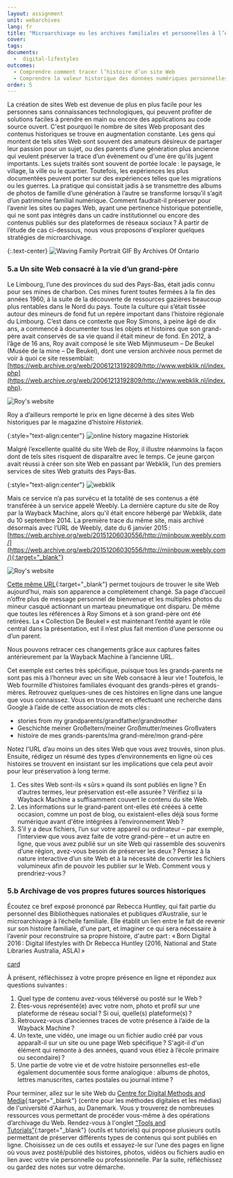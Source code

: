 ```yaml
---
layout: assignment
unit: webarchives
lang: fr
title: "Microarchivage ou les archives familiales et personnelles à l’ère numérique"
cover:
tags:
documents:
  -  digital-lifestyles
outcomes:
  - Comprendre comment tracer l’histoire d’un site Web
  - Comprendre la valeur historique des données numériques personnelles
order: 5
---
```

La création de sites Web est devenue de plus en plus facile pour les personnes sans connaissances technologiques, qui peuvent profiter de solutions faciles à prendre en main ou encore des applications au code source ouvert. C'est pourquoi le nombre de sites Web proposant des contenus historiques se trouve en augmentation constante. Les gens qui montent de tels sites Web sont souvent des amateurs désireux de partager leur passion pour un sujet, ou des parents d’une génération plus ancienne qui veulent préserver la trace d’un évènement ou d'une ère qu'ils jugent importants. Les sujets traités sont souvent de portée locale&#x202F;: le paysage, le village, la ville ou le quartier. Toutefois, les expériences les plus documentées peuvent porter sur des expériences telles que les migrations ou les guerres. La pratique qui consistait jadis à se transmettre des albums de photos de famille d’une génération à l’autre se transforme lorsqu’il s’agit d’un patrimoine familial numérique. Comment faudrait-il préserver pour l’avenir les sites ou pages Web, ayant une pertinence historique potentielle, qui ne sont pas intégrés dans un cadre institutionnel ou encore des contenus publiés sur des plateformes de réseaux sociaux&#x202F;? À partir de l’étude de cas ci-dessous, nous vous proposons d'explorer quelques stratégies de microarchivage.

{:.text-center}
![Waving Family Portrait GIF By Archives Of Ontario](https://i.giphy.com/media/9XWiUASpHCdeTQZDWV/giphy.webp "Portrait de famille avec certains membres saluant, Archives d'Ontario")

<!-- more -->

<!-- briefing-student -->

### 5.a Un site Web consacré à la vie d’un grand-père
<!-- section-contents -->

Le Limbourg, l’une des provinces du sud des Pays-Bas, était jadis connu pour ses mines de charbon. Ces mines furent toutes fermées à la fin des années 1960, à la suite de la découverte de ressources gazières beaucoup plus rentables dans le Nord du pays. Toute la culture qui s’était tissée autour des mineurs de fond fut un repère important dans l’histoire régionale du Limbourg. C’est dans ce contexte que Roy Simons, à peine âgé de dix ans, a commencé à documenter tous les objets et histoires que son grand-père avait conservés de sa vie quand il était mineur de fond. En 2012, à l’âge de 16 ans, Roy avait composé le site Web Mijnmuseum – De Beukel (Musée de la mine – De Beukel), dont une version archivée nous permet de voir à quoi ce site ressemblait: [https://web.archive.org/web/20061213192809/http://www.webklik.nl/index.php](https://web.archive.org/web/20061213192809/http://www.webklik.nl/index.php).
 


![Roy's website](/../../assets/images/BeukelB.png "Le site Web monté par Roy")


Roy a d’ailleurs remporté le prix en ligne décerné à des sites Web historiques par le magazine d’histoire *Historiek*.

{:style="text-align:center"}
![online history magazine Historiek](/../../assets/images/Historiek.png "Historiek - magazine en ligne sur l'histoire")
 
Malgré l’excellente qualité du site Web de Roy, il illustre néanmoins la façon dont de tels sites risquent de disparaître avec le temps. Ce jeune garçon avait réussi à créer son site Web en passant par Webklik, l’un des premiers services de sites Web gratuits des Pays-Bas. 

{:style="text-align:center"}
![webklik](/../../assets/images/webklik.png "webklik")
 
Mais ce service n’a pas survécu et la totalité de ses contenus a été transférée à un service appelé Weebly.
La dernière capture du site de Roy par la Wayback Machine, alors qu'il était encore hébergé par Webklik, date du 10 septembre 2014. La première trace du même site, mais archivé désormais avec l’URL de Weebly, date du 6 janvier 2015&#x202F;: [https://web.archive.org/web/20151206030556/http://mijnbouw.weebly.com/](https://web.archive.org/web/20151206030556/http://mijnbouw.weebly.com/){:target="_blank"}


![Roy's website](/../../assets/images/BeukelA.png "Roy's website")


[Cette même URL](http://mijnbouw.weebly.com){:target="_blank"} permet toujours de trouver le site Web aujourd’hui, mais son apparence a complètement changé. Sa page d’accueil n’offre plus de message personnel de bienvenue et les multiples photos du mineur casqué actionnant un marteau pneumatique ont disparu. De même que toutes les références à Roy Simons et à son grand-père ont été retirées. La «&#x202F;Collection De Beukel&#x202F;» est maintenant l’entité ayant le rôle central dans la présentation, est il n’est plus fait mention d’une personne ou d’un parent.

Nous pouvons retracer ces changements grâce aux captures faites antérieurement par la Wayback Machine à l’ancienne URL.

Cet exemple est certes très spécifique, puisque tous les grands-parents ne sont pas mis à l’honneur avec un site Web consacré à leur vie&#x202F;! Toutefois, le Web fourmille d’histoires familiales évoquant des grands-pères et grands-mères. Retrouvez quelques-unes de ces histoires en ligne dans une langue que vous connaissez. Vous en trouverez en effectuant une recherche dans Google à l’aide de cette association de mots clés&#x202F;:
- stories from my grandparents/grandfather/grandmother
- Geschichte meiner Großeltern/meiner Großmutter/meines Großvaters
- histoire de mes grands-parents/ma grand-mère/mon grand-père

Notez l'URL d’au moins un des sites Web que vous avez trouvés, sinon plus. Ensuite, rédigez un résumé des types d’environnements en ligne où ces histoires se trouvent en insistant sur les implications que cela peut avoir pour leur préservation à long terme.
1. Ces sites Web sont-ils «&#x202F;sûrs&#x202F;» quand ils sont publiés en ligne&#x202F;? En d’autres termes, leur préservation est-elle assurée&#x202F;? Vérifiez si la Wayback Machine a suffisamment couvert le contenu du site Web.
2. Les informations sur le grand-parent ont-elles été créées à cette occasion, comme un post de blog, ou existaient-elles déjà sous forme numérique avant d'être intégrées à l’environnement Web&#x202F;?
3. S’il y a deux fichiers, l’un sur votre appareil ou ordinateur – par exemple, l’interview que vous avez faite de votre grand-père – et un autre en ligne, que vous avez publié sur un site Web qui rassemble des souvenirs d’une région, avez-vous besoin de préserver les deux&#x202F;? Pensez à la nature interactive d’un site Web et à la nécessité de convertir les fichiers volumineux afin de pouvoir les publier sur le Web. Comment vous y prendriez-vous&#x202F;?

<!-- section -->

### 5.b Archivage de vos propres futures sources historiques
<!-- section-contents -->

Écoutez ce bref exposé prononcé par Rebecca Huntley, qui fait partie du personnel des Bibliothèques nationales et publiques d’Australie, sur le microarchivage à l’échelle familiale. Elle établit un lien entre le fait de revenir sur son histoire familiale, d'une part, et imaginer ce qui sera nécessaire à l’avenir pour reconstruire sa propre histoire, d'autre part&#x202F;: «&#x202F;Born Digital 2016&#x202F;: Digital lifestyles with Dr Rebecca Huntley (2016, National and State Libraries Australia, ASLA)&#x202F;»

[card](digital-lifestyles)

À présent, réfléchissez à votre propre présence en ligne et répondez aux questions suivantes&#x202F;:

1. Quel type de contenu avez-vous téléversé ou posté sur le Web&#x202F;?
2. Êtes-vous représenté(e) avec votre nom, photo et profil sur une plateforme de réseau social&#x202F;? Si oui, quelle(s) plateforme(s)&#x202F;?
3. Retrouvez-vous d’anciennes traces de votre présence à l’aide de la Wayback Machine&#x202F;?
4. Un texte, une vidéo, une image ou un fichier audio créé par vous apparaît-il sur un site ou une page Web spécifique&#x202F;? S'agit-il d'un élément qui remonte à des années, quand vous étiez à l’école primaire ou secondaire)&#x202F;?
5. Une partie de votre vie et de votre histoire personnelles est-elle également documentée sous forme analogique&#x202F;: albums de photos, lettres manuscrites, cartes postales ou journal intime&#x202F;?

Pour terminer, allez sur le site Web du [Centre for Digital Methods and Media](https://cc.au.dk/en/cdmm){:target="_blank"} (centre pour les méthodes digitales et les médias) de l'université d'Aarhus, au Danemark. Vous y trouverez de nombreuses ressources vous permettant de procéder vous-même à des opérations d’archivage du Web. Rendez-vous à l'onglet [“Tools and Tutorials”](https://cc.au.dk/en/cdmm/tools-and-tutorials/data-collection){:target="_blank"} (outils et tutoriels) qui propose plusieurs outils permettant de préserver différents types de contenus qui sont publiés en ligne. Choisissez un de ces outils et essayez-le sur l’une des pages en ligne où vous avez posté/publié des histoires, photos, vidéos ou fichiers audio en lien avec votre vie personnelle ou professionnelle. Par la suite, réfléchissez ou gardez des notes sur votre démarche.

<!-- briefing-teacher -->


